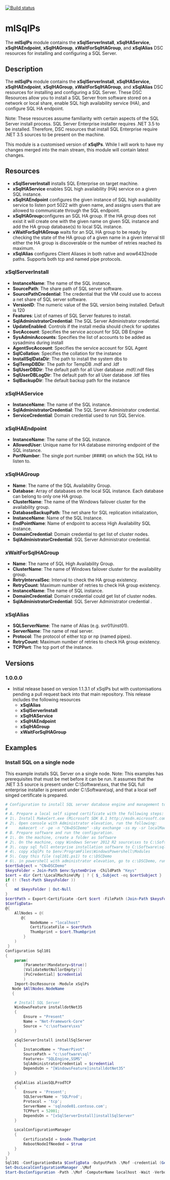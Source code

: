 [![Build status](https://ci.appveyor.com/api/projects/status/0mcha27s748sgc75/branch/master?svg=true)](https://ci.appveyor.com/project/PowerShell/xsqlps/branch/master)

# mlSqlPs

The **mlSqlPs** module contains the **xSqlServerInstall**, **xSqlHAService**, **xSqlHAEndpoint**, **xSqlHAGroup**, **xWaitForSqlHAGroup**, and **xSqlAlias** DSC resources for installing and configuring a SQL Server. 

## Description

The **mlSqlPs** module contains the **xSqlServerInstall**, **xSqlHAService**, **xSqlHAEndpoint**, **xSqlHAGroup**,  **xWaitForSqlHAGroup**, and **xSqlAlias** DSC resources for installing and configuring a SQL Server. 
These DSC Resources allow you to install a SQL Server from software stored on a network or local share, enable SQL high availability service (HA), and configure SQL HA endpoint. 

Note: These resources assume familiarity with certain aspects of the SQL Server install process. 
SQL Server Enterprise installer requires .NET 3.5 to be installed. 
Therefore, DSC resources that install SQL Enterprise require .NET 3.5 sources to be present on the machine.   

This module is a customised version of **xSqlPs**. While I will work to have my changes merged into the main stream, this module will contain latest changes.

## Resources

* **xSqlServerInstall** installs SQL Enterprise on target machine. 
* **xSqlHAService** enables SQL high availability (HA) service on a given SQL instance. 
* **xSqlHAEndpoint** configures the given instance of SQL high availability service to listen port 5022 with given name, and assigns users that are allowed to communicate through the SQL endpoint. 
* **xSqlHAGroup**configures an SQL HA group. 
If the HA group does not exist it will create one with the given name on given SQL instance and add the HA group database(s) to local SQL instance.
* **xWaitForSqlHAGroup** waits for an SQL HA group to be ready by checking the state of the HA group of a given name in a given interval till either the HA group is discoverable or the number of retries reached its maximum.  
* **xSqlAlias** configures Client Aliases in both native and wow6432node paths. Supports both tcp and named pipe protocols.

### xSqlServerInstall

* **InstanceName**: The name of the SQL instance.
* **SourcePath**: The share path of SQL server software.
* **SourcePathCredential**: The credential that the VM could use to access a net share of SQL server software.
* **VersionID**: The numeric value of the SQL version being installed. Default is 120
* **Features**: List of names of SQL Server features to install.
* **SqlAdministratorCredential**: The SQL Server Administrator credential.
* **UpdateEnabled**: Controls if the install media should check for updates
* **SvcAccount**: Specifies the service account for SQL DB Engine
* **SysAdminAccounts**: Specifies the list of accounts to be added as sysadmins during install
* **AgentSvcAccount**: Specifies the service account for SQL Agent
* **SqlCollation**: Specifies the collation for the instance
* **InstallSqlDataDir**: The path to install the system dbs to
* **SqlTempDBDir**: The path for TempDB .mdf and .ldf
* **SqlUserDBDir**: The default path for all User database .mdf/.ndf files
* **SqlUserDBLogDir**: The default path for all User database .ldf files
* **SqlBackupDir**: The default backup path for the instance


### xSqlHAService

* **InstanceName**: The name of the SQL instance.
* **SqlAdministratorCredential**: The SQL Server Administrator credential.
* **ServiceCredential**: Domain credential used to run SQL Service.

### xSqlHAEndpoint

* **InstanceName**: The name of the SQL instance.
* **AllowedUser**: Unique name for HA database mirroring endpoint of the SQL instance.
* **PortNumber**: The single port number (####) on which the SQL HA to listen to.

### xSqlHAGroup

* **Name**: The name of the SQL Availability Group.
* **Database**: Array of databases on the local SQL instance. 
Each database can belong to only one HA group.
* **ClusterName**: The name of the Windows failover cluster for the availability group.
* **DatabaseBackupPath**: The net share for SQL replication initialization,
* **InstanceName**: Name of the SQL Instance. 
* **EndPointName**: Name of endpoint to access High Availability SQL instance. 
* **DomainCredential**: Domain credential to get list of cluster nodes.
* **SqlAdministratorCredential**: SQL Server Administrator credential. 

### xWaitForSqlHAGroup

* **Name**: The name of SQL High Availability Group.
* **ClusterName**: The name of Windows failover cluster for the availability group.
* **RetryIntervalSec**: Interval to check the HA group existency.
* **RetryCount**: Maximum number of retries to check HA group existency.
* **InstanceName**: The name of SQL instance.
* **DomainCredential**: Domain credential could get list of cluster nodes.
* **SqlAdministratorCredential**: SQL Server Administrator credential .

### xSqlAlias

* **SQLServerName**: The name of Alias (e.g. svr01\inst01).
* **ServerName**: The name of real server.
* **Protocol**: The protocol of either tcp or np (named pipes).
* **RetryCount**: Maximum number of retries to check HA group existency.
* **TCPPort**: The tcp port of the instance.

## Versions

### 1.0.0.0

* Initial release based on version 1.1.3.1 of xSqlPs but with customisations pending a pull request back into that main repository. 
This release includes the following resources 
	- **xSqlAlias**
	- **xSqlServerInstall**
    - **xSqlHAService**
    - **xSqlHAEndpoint**
    - **xSqlHAGroup**
    - **xWaitForSqlHAGroup**


## Examples
### Install SQL on a single node

This example installs SQL Server on a single node. 
Note: This examples has prerequisites that must be met before it can be run. 
It assumes that the .NET 3.5 source is present under C:\Software\sxs, that the SQL full enterprise installer is present under C:\Software\sql, and that a local self singed certificate is prepared.

```powershell
# Configuration to install SQL server database engine and management tools.
# 
# A. Prepare a local self signed certificate with the following steps:
# 1\. Install MakeCert.exe (Microsoft SDK 8.1 http://msdn.microsoft.com/en-us/windows/desktop/bg162891.aspx)
# 2\. Open console with Administrator elevation, run the following:
#     makecert -r -pe -n "CN=DSCDemo" -sky exchange -ss my -sr localMachine
# B. Prepare software and run the configuration.
# 1\. On the machine, create a folder as Software
# 2\. On the machine, copy Windows Server 2012 R2 source\sxs to C:\Software\sxs
# 3\. copy sql full enterprise installation software to C:\Software\sql
# 4\. copy xSqlPs to $env:ProgramFiles\WindowsPowershell\Modules
# 5\. Copy this file (sql101.ps1) to c:\DSCDemo
# 6\. in powershell with administrator elevation, go to c:\DSCDemo, run .\sql101.ps1
$certSubject = "CN=DSCDemo"
$keysFolder = Join-Path $env:SystemDrive -ChildPath "Keys"
$cert = dir Cert:\LocalMachine\My | ? { $_.Subject -eq $certSubject }
if (! (Test-Path $keysFolder ))
{
    md $keysFolder | Out-Null
}
$certPath = Export-Certificate -Cert $cert -FilePath (Join-Path $keysFolder -ChildPath "Dscdemo.cer")
$ConfigData=
@{
    AllNodes = @(
       @{
           NodeName = "localhost"
           CertificateFile = $certPath
           Thumbprint = $cert.Thumbprint
        }
    )
 }
Configuration Sql101
{
    param(
        [Parameter(Mandatory=$true)]
        [ValidateNotNullorEmpty()]
        [PsCredential] $credential
        )
    Import-DscResource -Module xSqlPs
   Node $AllNodes.NodeName
   {

    # Install SQL Server
    WindowsFeature installdotNet35
    {            
        Ensure = "Present"
        Name = "Net-Framework-Core"
        Source = "c:\software\sxs"
    }

    xSqlServerInstall installSqlServer
    {
        InstanceName = "PowerPivot"
        SourcePath = "c:\software\sql"
        Features= "SQLEngine,SSMS"
        SqlAdministratorCredential = $credential
        DependsOn = "[WindowsFeature]installdotNet35"
    }
	
	xSqlAlias aliasSQLProdTCP
    {
		Ensure = 'Present';
		SQLServerName = 'SQLProd';
		Protocol = 'tcp';
		ServerName = 'sqlnode01.contoso.com';
		TCPPort = 52001;
		DependsOn = "[xSqlServerInstall]installSqlServer"
    }
	
    LocalConfigurationManager 
    { 
        CertificateId = $node.Thumbprint
        RebootNodeIfNeeded = $true
    } 
 }    
}
Sql101 -ConfigurationData $ConfigData -OutputPath .\Mof -credential (Get-Credential -UserName "sa" -Message "Enter password for SqlAdministrator sa")
Set-DscLocalConfigurationManager .\Mof
Start-DscConfiguration -Path .\Mof -ComputerName localhost -Wait -Verbose
```
